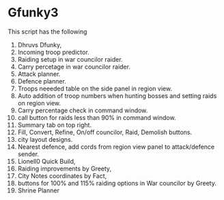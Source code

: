 # Gfunky3
This script has the following
1. Dhruvs Dfunky, 
2. Incoming troop predictor.
3. Raiding setup in war councilor raider.
4. Carry percetage in war councilor raider.
5. Attack planner.
6. Defence planner.
7. Troops neeeded table on the side panel in region view.
8. Auto addition of troop numbers when hunting bosses and setting raids on region view.
9. Carry percentage check in command window.
10. call button for raids less than 90% in command window.
11. Summary tab on top right.
12. Fill, Convert, Refine, On/off councilor, Raid, Demolish buttons.
13. city layout designs.
14. Nearest defence, add cords from region view panel to attack/defence sender.
15. Lionell0 Quick Build, 
16. Raiding improvements by Greety, 
17. City Notes coordinates by Fact,  
18. buttons for 100% and 115% raiding options in War councilor by Greety.
19. Shrine Planner
